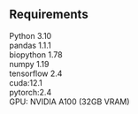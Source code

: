 
## Requirements
Python 3.10<br>
pandas 1.1.1<br>
biopython 1.78<br>
numpy 1.19<br>
tensorflow 2.4<br>
cuda:12.1<br>
pytorch:2.4<br>
GPU: NVIDIA A100 (32GB VRAM)<br>
